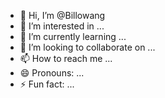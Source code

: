 - 👋 Hi, I’m @Billowang
- 👀 I’m interested in ...
- 🌱 I’m currently learning ...
- 💞️ I’m looking to collaborate on ...
- 📫 How to reach me ...
- 😄 Pronouns: ...
- ⚡ Fun fact: ...

<!---
Billowang/Billowang is a ✨ special ✨ repository because its `README.md` (this file) appears on your GitHub profile.
You can click the Preview link to take a look at your changes.
--->
